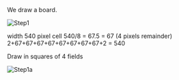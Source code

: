 We draw a board.


![Step1](https://user-images.githubusercontent.com/123604180/216608160-eb4640d3-11b6-44ef-9273-915effe656e3.png)

  width 540 pixel
  cell 540/8 = 67.5 = 67 (4 pixels remainder)
  2+67+67+67+67+67+67+67+67+2 = 540
  
  Draw in squares of 4 fields
  
  ![Step1a](https://user-images.githubusercontent.com/123604180/216630382-95083958-eb98-49d0-a49c-ec664f695169.png)
